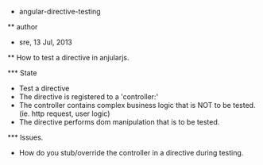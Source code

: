 * angular-directive-testing

**  author
 - sre, 13 Jul, 2013

** How to test a directive in anjularjs.

*** State
- Test a directive
- The directive is registered to a 'controller:'
- The controller contains complex business logic that is NOT to be tested. (ie. http request, user logic)
- The directive performs dom manipulation that is to be tested.


*** Issues.
- How do you stub/override the controller in a directive during testing.
